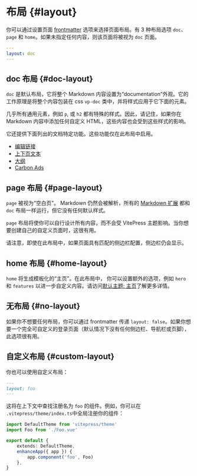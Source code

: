 # 布局 {#layout}

你可以通过设置页面 [frontmatter](./frontmatter-config) 选项来选择页面布局。有 3 种布局选项 `doc`、 `page` 和 `home`。如果未指定任何内容，则该页面将被视为 `doc` 页面。

```yaml
---
layout: doc
---
```

## doc 布局 {#doc-layout}

`doc` 是默认布局，它将整个 Markdown 内容设置为“documentation”外观。它的工作原理是将整个内容包装在 css `vp-doc` 类中，并将样式应用于它下面的元素。

几乎所有通用元素，例如 `p`, 或 `h2` 都有特殊的样式。因此，请记住，如果你在 Markdown 内容中添加任何自定义 HTML，这些内容也会受到这些样式的影响。

它还提供下面列出的文档特定功能。这些功能仅在此布局中启用。

<!-- - Edit Link
- Prev Next Link
- Outline
- [Carbon Ads](./default-theme-carbon-ads) -->

- [编辑链接](./default-theme-edit-link)
- [上下页文本](./default-theme-prev-next-links)
- [大纲](./default-theme-config#outline)
- [Carbon Ads](./default-theme-carbon-ads)

## page 布局 {#page-layout}

`page` 被视为“空白页”。 Markdown 仍然会被解析，所有的 [Markdown 扩展](../guide/markdown) 都和 `doc` 布局一样运行，但它没有任何默认样式。

`page` 布局将使你可以自行设计所有内容，而不会受 VitePress 主题影响。当你想要创建自己的自定义页面时，这很有用。

请注意，即使在此布局中，如果页面具有匹配的侧边栏配置，侧边栏仍会显示。

## home 布局 {#home-layout}

`home` 将生成模板化的“主页”。在此布局中， 你可以设置额外的选项，例如 `hero` 和 `features` 以进一步自定义内容。请访问[默认主题: 主页](./default-theme-home-page)了解更多详情。

## 无布局 {#no-layout}

如果你不想要任何布局，你可以通过 frontmatter 传递 `layout: false`。如果你想要一个完全可自定义的登录页面（默认情况下没有任何侧边栏、导航栏或页脚），此选项很有用。

## 自定义布局 {#custom-layout}

你也可以使用自定义布局：

```md
---
layout: foo
---
```

这将在上下文中查找注册名为 `foo` 的组件。例如，你可以在 `.vitepress/theme/index.ts`中全局注册你的组件：

```ts
import DefaultTheme from 'vitepress/theme'
import Foo from './Foo.vue'

export default {
	extends: DefaultTheme,
	enhanceApp({ app }) {
		app.component('foo', Foo)
	},
}
```
